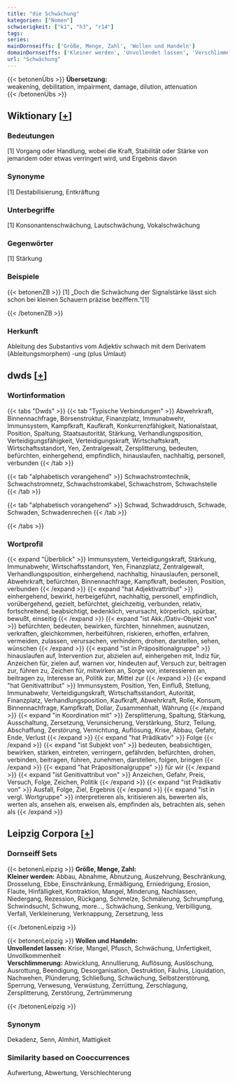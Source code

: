 ```yaml
---
title: "die Schwächung"
kategorien: ["Nomen"]
schwierigkeit: ["k1", "h3", "r14"]
tags:
series:
mainDornseiffs: ['Größe, Menge, Zahl', 'Wollen und Handeln']
domainDornseiffs: ['Kleiner werden', 'Unvollendet lassen', 'Verschlimmerung']
url: "Schwächung"
---
```


{{< betonenÜbs >}}
**Übersetzung:**  
weakening, debilitation, impairment, damage, dilution, attenuation  
{{< /betonenÜbs >}}

## Wiktionary [[+](https://de.wiktionary.org/wiki/Schwächung)]

### Bedeutungen
[1] Vorgang oder Handlung, wobei die Kraft, Stabilität oder Stärke von jemandem oder etwas verringert wird, und Ergebnis davon  

### Synonyme
[1] Destabilisierung, Entkräftung  

### Unterbegriffe
[1] Konsonantenschwächung, Lautschwächung, Vokalschwächung  

### Gegenwörter
[1] Stärkung  

### Beispiele
{{< betonenZB >}}
[1] „Doch die Schwächung der Signalstärke lässt sich schon bei kleinen Schauern präzise beziffern.“[1]  

{{< /betonenZB >}}
### Herkunft
Ableitung des Substantivs vom Adjektiv schwach mit dem Derivatem (Ableitungsmorphem) -ung (plus Umlaut)  



## dwds [[+](https://www.dwds.de/wb/Schwächung)]

### Wortinformation
{{< tabs "Dwds" >}}
{{< tab "Typische Verbindungen" >}}
Abwehrkraft, Binnennachfrage, Börsenstruktur, Finanzplatz, Immunabwehr, Immunsystem, Kampfkraft, Kaufkraft, Konkurrenzfähigkeit, Nationalstaat, Position, Spaltung, Staatsautorität, Stärkung, Verhandlungsposition, Verteidigungsfähigkeit, Verteidigungskraft, Wirtschaftskraft, Wirtschaftsstandort, Yen, Zentralgewalt, Zersplitterung, bedeuten, befürchten, einhergehend, empfindlich, hinauslaufen, nachhaltig, personell, verbunden
{{< /tab >}}

{{< tab "alphabetisch vorangehend" >}}
Schwachstromtechnik, Schwachstromnetz, Schwachstromkabel, Schwachstrom, Schwachstelle
{{< /tab >}}

{{< tab "alphabetisch vorangehend" >}}
Schwad, Schwaddrusch, Schwade, Schwaden, Schwadenrechen
{{< /tab >}}

{{< /tabs >}}

### Wortprofil
{{< expand "Überblick" >}} Immunsystem, Verteidigungskraft, Stärkung, Immunabwehr, Wirtschaftsstandort, Yen, Finanzplatz, Zentralgewalt, Verhandlungsposition, einhergehend, nachhaltig, hinauslaufen, personell, Abwehrkraft, befürchten, Binnennachfrage, Kampfkraft, bedeuten, Position, verbunden {{< /expand >}}
{{< expand "hat Adjektivattribut" >}} einhergehend, bewirkt, herbeigeführt, nachhaltig, personell, empfindlich, vorübergehend, gezielt, befürchtet, gleichzeitig, verbunden, relativ, fortschreitend, beabsichtigt, bedenklich, verursacht, körperlich, spürbar, bewußt, einseitig {{< /expand >}}
{{< expand "ist Akk./Dativ-Objekt von" >}} befürchten, bedeuten, bewirken, fürchten, hinnehmen, ausnutzen, verkraften, gleichkommen, herbeiführen, riskieren, erhoffen, erfahren, vermeiden, zulassen, verursachen, verhindern, drohen, darstellen, sehen, wünschen {{< /expand >}}
{{< expand "ist in Präpositionalgruppe" >}} hinauslaufen auf, Intervention zur, abzielen auf, einhergehen mit, Indiz für, Anzeichen für, zielen auf, warnen vor, hindeuten auf, Versuch zur, beitragen zur, führen zu, Zeichen für, mitwirken an, Sorge vor, interessieren an, beitragen zu, Interesse an, Politik zur, Mittel zur {{< /expand >}}
{{< expand "hat Genitivattribut" >}} Immunsystem, Position, Yen, Einfluß, Stellung, Immunabwehr, Verteidigungskraft, Wirtschaftsstandort, Autorität, Finanzplatz, Verhandlungsposition, Kaufkraft, Abwehrkraft, Rolle, Konsum, Binnennachfrage, Kampfkraft, Dollar, Zusammenhalt, Währung {{< /expand >}}
{{< expand "in Koordination mit" >}} Zersplitterung, Spaltung, Stärkung, Ausschaltung, Zersetzung, Verunsicherung, Verstärkung, Sturz, Teilung, Abschaffung, Zerstörung, Vernichtung, Auflösung, Krise, Abbau, Gefahr, Ende, Verlust {{< /expand >}}
{{< expand "hat Prädikativ" >}} Folge {{< /expand >}}
{{< expand "ist Subjekt von" >}} bedeuten, beabsichtigen, bewirken, stärken, eintreten, verringern, gefährden, befürchten, drohen, verbinden, beitragen, führen, zunehmen, darstellen, folgen, bringen {{< /expand >}}
{{< expand "hat Präpositionalgruppe" >}} für wir {{< /expand >}}
{{< expand "ist Genitivattribut von" >}} Anzeichen, Gefahr, Preis, Versuch, Folge, Zeichen, Politik {{< /expand >}}
{{< expand "ist Prädikativ von" >}} Ausfall, Folge, Ziel, Ergebnis {{< /expand >}}
{{< expand "ist in vergl. Wortgruppe" >}} interpretieren als, kritisieren als, bewerten als, werten als, ansehen als, erweisen als, empfinden als, betrachten als, sehen als {{< /expand >}}

## Leipzig Corpora [[+](https://corpora.uni-leipzig.de/en/res?word=Schwächung&corpusId=deu_newscrawl-public_2018)]

### Dornseiff Sets
{{< betonenLeipzig >}}
**Größe, Menge, Zahl:**  
**Kleiner werden:** Abbau, Abnahme, Abnutzung, Auszehrung, Beschränkung, Drosselung, Ebbe, Einschränkung, Ermäßigung, Erniedrigung, Erosion, Flaute, Hinfälligkeit, Kontraktion, Mangel, Minderung, Nachlassen, Niedergang, Rezession, Rückgang, Schmelze, Schmälerung, Schrumpfung, Schwindsucht, Schwung, more..., Schwächung, Senkung, Verbilligung, Verfall, Verkleinerung, Verknappung, Zersetzung, less  

{{< /betonenLeipzig >}}


{{< betonenLeipzig >}}
**Wollen und Handeln:**  
**Unvollendet lassen:** Krise, Mangel, Pfusch, Schwächung, Unfertigkeit, Unvollkommenheit  
**Verschlimmerung:** Abwicklung, Annullierung, Auflösung, Auslöschung, Ausrottung, Beendigung, Desorganisation, Destruktion, Fäulnis, Liquidation, Nachwehen, Plünderung, Schließung, Schwächung, Selbstzerstörung, Sperrung, Verwesung, Verwüstung, Zerrüttung, Zerschlagung, Zersplitterung, Zerstörung, Zertrümmerung  

{{< /betonenLeipzig >}}

### Synonym
Dekadenz, Senn, Almhirt, Mattigkeit


### Similarity based on Cooccurrences
Aufwertung, Abwertung, Verschlechterung

